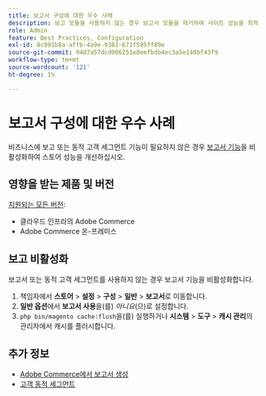 ```yaml
---
title: 보고서 구성에 대한 우수 사례
description: 보고 모듈을 사용하지 않는 경우 보고서 모듈을 제거하여 사이트 성능을 최적화합니다.
role: Admin
feature: Best Practices, Configuration
exl-id: 8c991b8a-affb-4a9e-9383-671f595ff89e
source-git-commit: 94d7a57dcd006251e8eefbdb4ec3a5e140bf43f9
workflow-type: tm+mt
source-wordcount: '121'
ht-degree: 1%

---
```


# 보고서 구성에 대한 우수 사례

비즈니스에 보고 또는 동적 고객 세그먼트 기능이 필요하지 않은 경우 [보고서 기능](https://docs.magento.com/user-guide/configuration/general/reports.html)을 비활성화하여 스토어 성능을 개선하십시오.

## 영향을 받는 제품 및 버전

[지원되는 모든 버전](../../../release/versions.md):

- 클라우드 인프라의 Adobe Commerce
- Adobe Commerce 온-프레미스

## 보고 비활성화

보고서 또는 동적 고객 세그먼트를 사용하지 않는 경우 보고서 기능을 비활성화합니다.

1. 책임자에서 **스토어** > **설정** > **구성** > **일반** > **보고서**&#x200B;로 이동합니다.
1. **일반 옵션**&#x200B;에서 **보고서 사용**&#x200B;을(를) *아니요*(으)로 설정합니다.
1. `php bin/magento cache:flush`을(를) 실행하거나 **시스템** > **도구** > **캐시 관리**&#x200B;의 관리자에서 캐시를 플러시합니다.

## 추가 정보

- [Adobe Commerce에서 보고서 생성](https://docs.magento.com/user-guide/reports.html)
- [고객 동적 세그먼트](https://docs.magento.com/user-guide/marketing/customer-segments.html)
